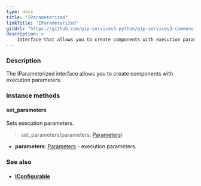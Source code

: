 ```yaml
---
type: docs
title: "IParameterized"
linkTitle: "IParameterized"
gitUrl: "https://github.com/pip-services3-python/pip-services3-commons-python"
description: >
    Interface that allows you to create components with execution parameters.
---
```


### Description

The IParameterized interface allows you to create components with execution parameters.

### Instance methods

#### set_parameters
Sets execution parameters.

> set_parameters(parameters: [Parameters](../parameters))

- **parameters**: [Parameters](../parameters) - execution parameters.


### See also
- #### [IConfigurable](../../config/iconfigurable)
